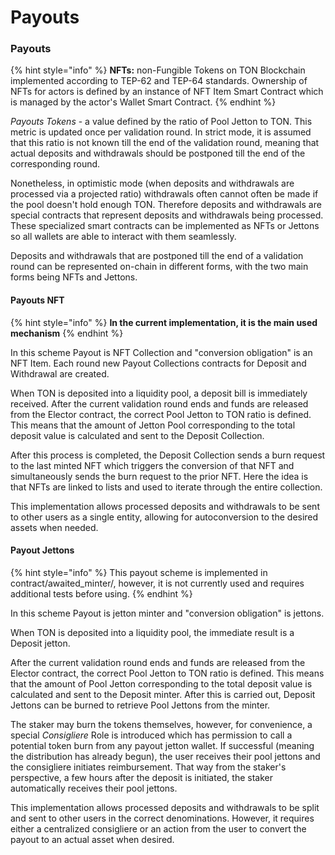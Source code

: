 # Payouts

### Payouts <a href="#payouts" id="payouts"></a>

{% hint style="info" %}
**NFTs:** non-Fungible Tokens on TON Blockchain implemented according to TEP-62 and TEP-64 standards. Ownership of NFTs for actors is defined by an instance of NFT Item Smart Contract which is managed by the actor's Wallet Smart Contract.
{% endhint %}

_Payouts Tokens_ -  a value defined by the ratio of Pool Jetton to TON.  This metric is updated once per validation round. In strict mode, it is assumed that this ratio is not known till the end of the validation round, meaning that actual deposits and withdrawals should be postponed till the end of the corresponding round.&#x20;

Nonetheless, in optimistic mode (when deposits and withdrawals are processed via a projected ratio) withdrawals often cannot often be made if the pool doesn't hold enough TON. Therefore deposits and withdrawals are special contracts that represent deposits and withdrawals being processed. These specialized smart contracts can be implemented as NFTs or Jettons so all wallets are able to interact with them seamlessly.

Deposits and withdrawals that are postponed till the end of a validation round can be represented on-chain in different forms, with the two main forms being NFTs and Jettons.&#x20;

#### Payouts NFT <a href="#payout-nft" id="payout-nft"></a>

{% hint style="info" %}
**In the current implementation, it is the main used mechanism**
{% endhint %}

In this scheme Payout is NFT Collection and "conversion obligation" is an NFT Item. Each round new Payout Collections contracts for Deposit and Withdrawal are created.

When TON is deposited into a liquidity pool, a deposit bill is immediately received. After the current validation round ends and funds are released from the Elector contract, the correct Pool Jetton to TON ratio is defined. This means that the amount of Jetton Pool corresponding to the total deposit value is calculated and sent to the Deposit Collection.

After this process is completed, the Deposit Collection sends a burn request to the last minted NFT which triggers the conversion of that NFT and simultaneously sends the burn request to the prior NFT. Here the idea is that NFTs are linked to lists and used to iterate through the entire collection.

This implementation allows processed deposits and withdrawals to be sent to other users as a single entity, allowing for autoconversion to the desired assets when needed.



#### Payout Jettons <a href="#payout-jettons" id="payout-jettons"></a>

{% hint style="info" %}
This payout scheme is implemented in contract/awaited\_minter/, however, it is not currently used and requires additional tests before using.
{% endhint %}

In this scheme Payout is jetton minter and "conversion obligation" is jettons.&#x20;

When TON is deposited into a liquidity pool, the immediate result is a Deposit jetton.

After the current validation round ends and funds are released from the Elector contract, the correct Pool Jetton to TON ratio is defined. This means that the amount of Pool Jetton corresponding to the total deposit value is calculated and sent to the Deposit minter. After this is carried out, Deposit Jettons can be burned to retrieve Pool Jettons from the minter.

The staker may burn the tokens themselves, however, for convenience, a special _Consigliere_ Role is introduced which has permission to call a potential token burn from any payout jetton wallet. If successful (meaning the distribution has already begun), the user receives their pool jettons and the consigliere initiates reimbursement. That way from the staker's perspective, a few hours after the deposit is initiated, the staker automatically receives their pool jettons.

This implementation allows processed deposits and withdrawals to be split and sent to other users in the correct denominations. However, it requires either a centralized consigliere or an action from the user to convert the payout to an actual asset when desired.

